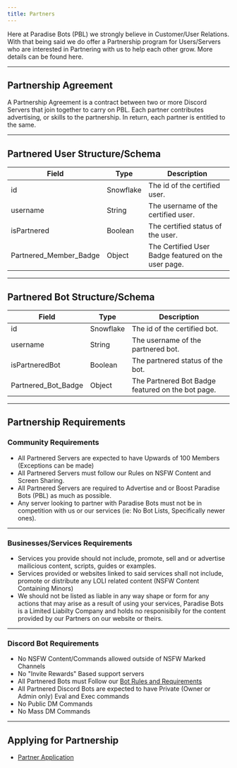 ```yaml
---
title: Partners
---
```


Here at Paradise Bots (PBL) we strongly believe in Customer/User Relations. 
With that being said we do offer a Partnership program for Users/Servers who are interested in Partnering with us to help each other grow. More details can be found here.

---

## Partnership Agreement
A Partnership Agreement is a contract between two or more Discord Servers that join together to carry on PBL.
Each partner contributes advertising, or skills to the partnership. In return, each partner is entitled to the same. 

---

## Partnered User Structure/Schema
| Field	| Type | Description
|--------------|----------|--------------|
id | Snowflake | The id of the certified user.
username | String | The username of the certified user.
isPartnered | Boolean | The certified status of the user.
Partnered_Member_Badge | Object | The Certified User Badge featured on the user page.

--- 

## Partnered Bot Structure/Schema
| Field	| Type | Description
|--------------|----------|--------------|
id | Snowflake | The id of the certified bot.
username | String | The username of the partnered bot.
isPartneredBot | Boolean  | The partnered status of the bot.
Partnered_Bot_Badge | Object | The Partnered Bot Badge featured on the bot page.

---

## Partnership Requirements

### Community Requirements
* All Partnered Servers are expected to have Upwards of 100 Members (Exceptions can be made)
* All Partnered Servers must follow our Rules on NSFW Content and Screen Sharing.
* All Partnered Servers are required to Advertise and or Boost Paradise Bots (PBL) as much as possible.
* Any server looking to partner with Paradise Bots must not be in competition with us or our services (ie: No Bot Lists, Specifically newer ones).

---

### Businesses/Services Requirements
* Services you provide should not include, promote, sell and or advertise mailicious content, scripts, guides or examples.
* Services provided or websites linked to said services shall not include, promote or distribute any LOLI related content (NSFW Content Containing Minors)
* We should not be listed as liable in any way shape or form for any actions that may arise as a result of using your services, Paradise Bots is a Limited Liabilty Company and holds no responisibily for the content provided by our Partners on our website or theirs. 

---

### Discord Bot Requirements
* No NSFW Content/Commands allowed outside of NSFW Marked Channels
* No "Invite Rewards" Based support servers
* All Partnered Bots must Follow our [Bot Rules and Requirements](https://paradisebots.net/botrules) 
* All Partnered Discord Bots are expected to have Private (Owner or Admin only) Eval and Exec commands
* No Public DM Commands
* No Mass DM Commands

---

## Applying for Partnership
* [Partner Application](https://paradisebots.net/apps/partner)
